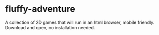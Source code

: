 # fluffy-adventure
A collection of 2D games that will run in an html browser, mobile friendly.  Download and open, no installation needed.
